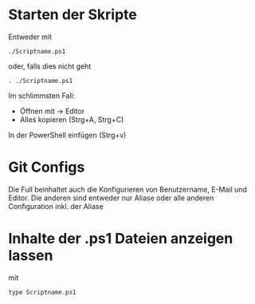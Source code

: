 # Starten der Skripte

Entweder mit

```
./Scriptname.ps1
```

oder, falls dies nicht geht

```
. ./Scriptname.ps1
```

Im schlimmsten Fall:

- Öffnen mit -> Editor
- Alles kopieren (Strg+A, Strg+C)

In der PowerShell einfügen (Strg+v)

# Git Configs

Die Full beinhaltet auch die Konfigurieren von Benutzername, E-Mail und Editor.
Die anderen sind entweder nur Aliase oder alle anderen Configuration inkl. der Aliase

# Inhalte der .ps1 Dateien anzeigen lassen

mit

```
type Scriptname.ps1
```


